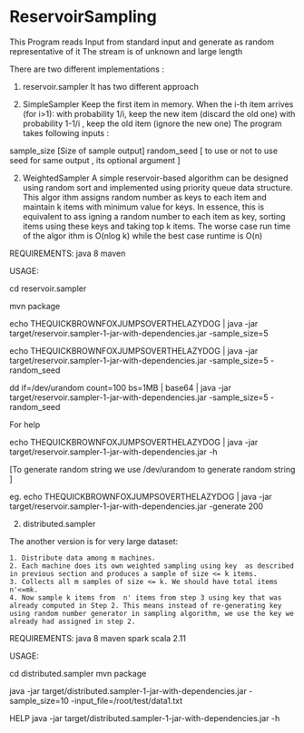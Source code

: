 # ReservoirSampling

This Program reads Input from standard input and generate as random representative of it 
The stream is of unknown and  large length 

There are two different implementations :

1.  reservoir.sampler
It has  two different approach 

1. SimpleSampler
	Keep the first item in memory.
	When the i-th item arrives (for  i>1):
		with probability 1/i, keep the new item (discard the old one)
		with probability  1-1/i , keep the old item (ignore the new one)
The program takes following inputs :

 sample_size [Size of sample output] 
 random_seed [ to use or not to use seed for same output , its optional argument ]


2. WeightedSampler
	A simple reservoir-based algorithm can be designed using random sort and implemented using priority queue data structure. This algor	       ithm assigns random number as keys to each item and maintain k items with minimum value for keys. In essence, this is equivalent to ass	      igning a random number to each item as key, sorting items using these keys and taking top k items. The worse case run time of the algor	     ithm is O(nlog k) while the best case runtime is  O(n)

REQUIREMENTS:
	java 8
	maven
	
USAGE:
 
cd reservoir.sampler

mvn package

echo THEQUICKBROWNFOXJUMPSOVERTHELAZYDOG | java  -jar target/reservoir.sampler-1-jar-with-dependencies.jar -sample_size=5

echo THEQUICKBROWNFOXJUMPSOVERTHELAZYDOG | java  -jar target/reservoir.sampler-1-jar-with-dependencies.jar -sample_size=5 -random_seed

dd if=/dev/urandom count=100 bs=1MB | base64  | java  -jar target/reservoir.sampler-1-jar-with-dependencies.jar -sample_size=5 -random_seed

For help 

echo THEQUICKBROWNFOXJUMPSOVERTHELAZYDOG | java  -jar target/reservoir.sampler-1-jar-with-dependencies.jar -h 



[To generate random string we use /dev/urandom  to generate random string ]

eg.
echo THEQUICKBROWNFOXJUMPSOVERTHELAZYDOG | java  -jar target/reservoir.sampler-1-jar-with-dependencies.jar -generate 200


 

2. distributed.sampler

The another version is for very large dataset:

	1. Distribute data among m machines.
	2. Each machine does its own weighted sampling using key  as described in previous section and produces a sample of size <= k items.
	3. Collects all m samples of size <= k. We should have total items n'<=mk.
	4. Now sample k items from  n' items from step 3 using key that was already computed in Step 2. This means instead of re-generating key 	using random number generator in sampling algorithm, we use the key we already had assigned in step 2.

REQUIREMENTS:
	java 8
	maven
	spark
	scala 2.11

USAGE:

  cd distributed.sampler
  mvn package 

  java -jar target/distributed.sampler-1-jar-with-dependencies.jar  -sample_size=10 -input_file=/root/test/data1.txt

  HELP 
  java -jar target/distributed.sampler-1-jar-with-dependencies.jar  -h




